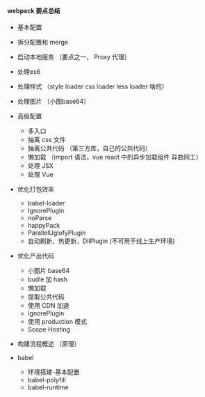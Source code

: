 

#### webpack 要点总结

-  基本配置
  - 拆分配置和 merge
  - 启动本地服务 （要点之一， Proxy 代理）
  - 处理es6
  - 处理样式 （style loader css loader less loader 啥的）
  - 处理图片 （小图base64）
- 高级配置
  - 多入口
  - 抽离 css 文件
  - 抽离公共代码 （第三方库，自己的公共代码）
  - 懒加载 （import  语法，vue react 中的异步加载组件 异曲同工）
  - 处理 JSX
  - 处理 Vue 

- 优化打包效率
  - babel-loader
  - IgnorePlugin
  - noParse
  - happyPack
  - ParallelUglofyPlugin
  - 自动刷新，热更新，DllPlugin  (不可用于线上生产环境)
- 优化产出代码
  - 小图片 base64
  - budle 加 hash
  - 懒加载
  - 提取公共代码
  - 使用 CDN 加速
  - IgnorePlugin 
  - 使用 production  模式
  - Scope Hosting 
- 构建流程概述 （原理）
- babel 
  - 环境搭建-基本配置
  - babel-polyfill
  - babel-runtime